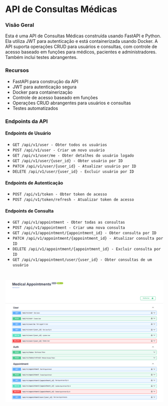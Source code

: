 # API de Consultas Médicas
### Visão Geral
Esta é uma API de Consultas Médicas construída usando FastAPI e Python. Ela utiliza JWT para autenticação e está containerizada usando Docker. A API suporta operações CRUD para usuários e consultas, com controle de acesso baseado em funções para médicos, pacientes e administradores. Também inclui testes abrangentes.

### Recursos
- FastAPI para construção da API
- JWT para autenticação segura
- Docker para containerização
- Controle de acesso baseado em funções
- Operações CRUD abrangentes para usuários e consultas
- Testes automatizados

### Endpoints da API
#### Endpoints de Usuário
- `GET /api/v1/user - Obter todos os usuários`
- `POST /api/v1/user - Criar um novo usuário`
- `GET /api/v1/user/me - Obter detalhes do usuário logado`
- `GET /api/v1/user/{user_id} - Obter usuário por ID`
- `PATCH /api/v1/user/{user_id} - Atualizar usuário por ID`
- `DELETE /api/v1/user/{user_id} - Excluir usuário por ID`
#### Endpoints de Autenticação
- `POST /api/v1/token - Obter token de acesso`
- `POST /api/v1/token/refresh - Atualizar token de acesso`
#### Endpoints de Consulta
- `GET /api/v1/appointment - Obter todas as consultas`
- `POST /api/v1/appointment - Criar uma nova consulta`
- `GET /api/v1/appointment/{appointment_id} - Obter consulta por ID`
- `PATCH /api/v1/appointment/{appointment_id} - Atualizar consulta por ID`
- `DELETE /api/v1/appointment/{appointment_id} - Excluir consulta por ID`
- `GET /api/v1/appointment/user/{user_id} - Obter consultas de um usuário`
# 
![Rotas da api](https://github.com/andrelopes-code/medical-api/blob/main/docs/docs.png?raw=true)
